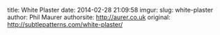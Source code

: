 title: White Plaster
date: 2014-02-28 21:09:58
imgur: 
slug: white-plaster
author: Phil Maurer
authorsite: http://aurer.co.uk
original: http://subtlepatterns.com/white-plaster/
